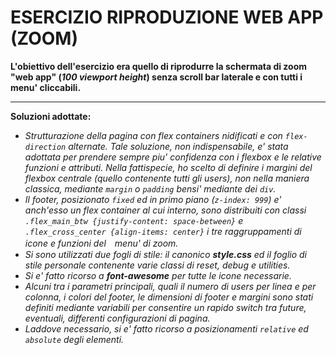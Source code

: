 # ESERCIZIO RIPRODUZIONE WEB APP (ZOOM)

**L'obiettivo dell'esercizio era quello di riprodurre la schermata di zoom "web app" (*100 viewport height*) senza scroll bar laterale e con tutti i menu' cliccabili.**

---

**Soluzioni adottate:**

- *Strutturazione della pagina con flex containers nidificati e con `flex-direction` alternate. Tale soluzione, non indispensabile, e' stata adottata per prendere sempre piu' confidenza con i flexbox e le relative funzioni e attributi.*
    *Nella fattispecie, ho scelto di definire i margini del flexbox centrale (quello contenente tutti gli users), non nella maniera classica, mediante `margin` o `padding` bensi' mediante dei `div`.*
- *Il footer, posizionato `fixed` ed in primo piano (`z-index: 999`) e' anch'esso un flex container al cui interno, sono distribuiti con classi `.flex_main_btw {justify-content: space-between}` e `.flex_cross_center {align-items: center}` i tre raggruppamenti di icone e funzioni del　menu' di zoom.*
- *Si sono utilizzati due fogli di stile: il canonico **style.css** ed il foglio di stile personale contenente varie classi di reset, debug e utilities.*
- *Si e' fatto ricorso a **font-awesome** per tutte le icone necessarie.*
- *Alcuni tra i parametri principali, quali il numero di users per linea e per colonna, i colori del footer, le dimensioni di footer e margini sono stati definiti mediante variabili per consentire un rapido switch tra future, eventuali, differenti configurazioni di pagina.*
- *Laddove necessario, si e' fatto ricorso a posizionamenti `relative` ed `absolute` degli elementi.*




